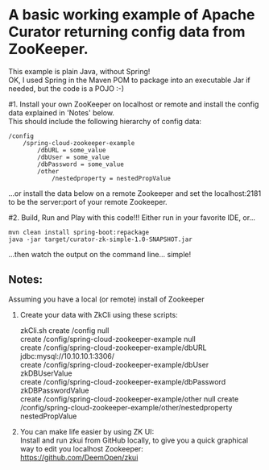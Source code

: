 # A basic working example of Apache Curator returning config data from ZooKeeper.

This example is plain Java, without Spring!  
OK, I used Spring in the Maven POM to package into an executable Jar if needed, but the code is a POJO :-)

#1. Install your own ZooKeeper on localhost or remote and install the config data explained in 'Notes' below.  
This should include the following hierarchy of config data:

    /config  
        /spring-cloud-zookeeper-example  
            /dbURL = some_value  
            /dbUser = some_value  
            /dbPassword = some_value  
            /other  
                /nestedproperty = nestedPropValue
                
...or install the data below on a remote Zookeeper and set the localhost:2181 to be the server:port of your remote Zookeeper.

#2. Build, Run and Play with this code!!!
Either run in your favorite IDE, or...

    mvn clean install spring-boot:repackage
    java -jar target/curator-zk-simple-1.0-SNAPSHOT.jar
   
...then watch the output on the command line... simple!
 
## Notes:  
Assuming you have a local (or remote) install of Zookeeper

1. Create your data with ZkCli using these scripts:  


    zkCli.sh
    create /config null  
    create /config/spring-cloud-zookeeper-example null  
    create /config/spring-cloud-zookeeper-example/dbURL jdbc:mysql://10.10.10.1:3306/    
    create /config/spring-cloud-zookeeper-example/dbUser zkDBUserValue  
    create /config/spring-cloud-zookeeper-example/dbPassword zkDBPasswordValue  
    create /config/spring-cloud-zookeeper-example/other  null
    create /config/spring-cloud-zookeeper-example/other/nestedproperty nestedPropValue



2. You can make life easier by using ZK UI:  
Install and run zkui from GitHub locally, to give you a quick graphical way to edit you localhost Zookeeper:  
https://github.com/DeemOpen/zkui 